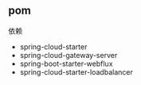 ## pom

依赖
- spring-cloud-starter
- spring-cloud-gateway-server
- spring-boot-starter-webflux
- spring-cloud-starter-loadbalancer
